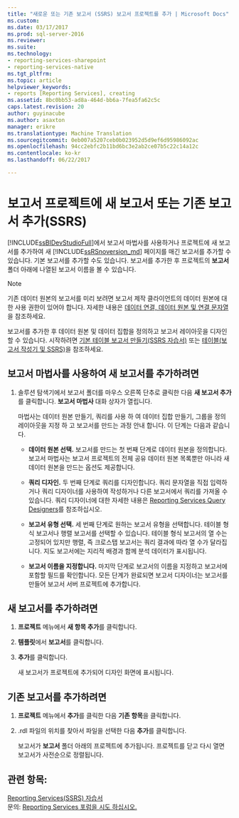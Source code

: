 ```yaml
---
title: "새로운 또는 기존 보고서 (SSRS) 보고서 프로젝트를 추가 | Microsoft Docs"
ms.custom: 
ms.date: 03/17/2017
ms.prod: sql-server-2016
ms.reviewer: 
ms.suite: 
ms.technology:
- reporting-services-sharepoint
- reporting-services-native
ms.tgt_pltfrm: 
ms.topic: article
helpviewer_keywords:
- reports [Reporting Services], creating
ms.assetid: 8bc0bb53-ad8a-464d-bb6a-7fea5fa62c5c
caps.latest.revision: 20
author: guyinacube
ms.author: asaxton
manager: erikre
ms.translationtype: Machine Translation
ms.sourcegitcommit: 0eb007a5207ceb0b023952d5d9ef6d95986092ac
ms.openlocfilehash: 94cc2ebfc2b11bd6bc3e2ab2ce07b5c22c14a12c
ms.contentlocale: ko-kr
ms.lasthandoff: 06/22/2017

---
```

# <a name="add-a-new-or-existing-report-to-a-report-project-ssrs"></a>보고서 프로젝트에 새 보고서 또는 기존 보고서 추가(SSRS)
  [!INCLUDE[ssBIDevStudioFull](../../includes/ssbidevstudiofull-md.md)]에서 보고서 마법사를 사용하거나 프로젝트에 새 보고서를 추가하여 새 [!INCLUDE[ssRSnoversion_md](../../includes/ssrsnoversion-md.md)] 페이지를 매긴 보고서를 추가할 수 있습니다. 기본 보고서를 추가할 수도 있습니다. 보고서를 추가한 후 프로젝트의 **보고서** 폴더 아래에 나열된 보고서 이름을 볼 수 있습니다.  
  
> [!NOTE]  
>  기존 데이터 원본의 보고서를 미리 보려면 보고서 제작 클라이언트의 데이터 원본에 대한 사용 권한이 있어야 합니다. 자세한 내용은 [데이터 연결, 데이터 원본 및 연결 문자열](../../reporting-services/report-data/data-connections-data-sources-and-connection-strings-report-builder-and-ssrs.md)을 참조하세요.  
  
 보고서를 추가한 후 데이터 원본 및 데이터 집합을 정의하고 보고서 레이아웃을 디자인할 수 있습니다. 시작하려면 [기본 테이블 보고서 만들기&#40;SSRS 자습서&#41;](../../reporting-services/create-a-basic-table-report-ssrs-tutorial.md) 또는 [테이블&#40;보고서 작성기 및 SSRS&#41;](../../reporting-services/report-design/tables-report-builder-and-ssrs.md)을 참조하세요.  
  
## <a name="to-add-a-new-report-using-the-report-wizard"></a>보고서 마법사를 사용하여 새 보고서를 추가하려면  
  
1.  솔루션 탐색기에서 보고서 폴더를 마우스 오른쪽 단추로 클릭한 다음 **새 보고서 추가**를 클릭합니다. **보고서 마법사** 대화 상자가 열립니다.  
  
     마법사는 데이터 원본 만들기, 쿼리를 사용 하 여 데이터 집합 만들기, 그룹을 정의 레이아웃을 지정 하 고 보고서를 만드는 과정 안내 합니다. 이 단계는 다음과 같습니다.  
  
    -   **데이터 원본 선택.** 보고서를 만드는 첫 번째 단계로 데이터 원본을 정의합니다. 보고서 마법사는 보고서 프로젝트의 전체 공유 데이터 원본 목록뿐만 아니라 새 데이터 원본을 만드는 옵션도 제공합니다.  
  
    -   **쿼리 디자인.** 두 번째 단계로 쿼리를 디자인합니다. 쿼리 문자열을 직접 입력하거나 쿼리 디자이너를 사용하여 작성하거나 다른 보고서에서 쿼리를 가져올 수 있습니다. 쿼리 디자이너에 대한 자세한 내용은 [Reporting Services Query Designers](http://msdn.microsoft.com/library/07efd3f1-804f-45f7-b62a-3e727a3d9835)를 참조하십시오.  
  
    -   **보고서 유형 선택.** 세 번째 단계로 원하는 보고서 유형을 선택합니다. 테이블 형식 보고서나 행렬 보고서를 선택할 수 있습니다. 테이블 형식 보고서의 열 수는 고정되어 있지만 행렬, 즉 크로스탭 보고서는 쿼리 결과에 따라 열 수가 달라집니다. 지도 보고서에는 지리적 배경과 함께 분석 데이터가 표시됩니다.  
  
    -   **보고서 이름을 지정합니다.**  마지막 단계로 보고서의 이름을 지정하고 보고서에 포함할 필드를 확인합니다. 모든 단계가 완료되면 보고서 디자이너는 보고서를 만들어 보고서 서버 프로젝트에 추가합니다.  
  
## <a name="to-add-a-new-blank-report"></a>새 보고서를 추가하려면  
  
1.  **프로젝트** 메뉴에서 **새 항목 추가**를 클릭합니다.  
  
2.  **템플릿**에서 **보고서**를 클릭합니다.  
  
3.  **추가**를 클릭합니다.  
  
     새 보고서가 프로젝트에 추가되어 디자인 화면에 표시됩니다.  
  
## <a name="to-add-an-existing-report"></a>기존 보고서를 추가하려면  
  
1.  **프로젝트** 메뉴에서 **추가**를 클릭한 다음  **기존 항목**을 클릭합니다.  
  
2.  .rdl 파일의 위치를 찾아서 파일을 선택한 다음 **추가**를 클릭합니다.  
  
     보고서가 **보고서** 폴더 아래의 프로젝트에 추가됩니다. 프로젝트를 닫고 다시 열면 보고서가 사전순으로 정렬됩니다.  
  
## <a name="see-also"></a>관련 항목:  
 [Reporting Services&#40;SSRS&#41; 자습서](../../reporting-services/reporting-services-tutorials-ssrs.md)  
 문의: [Reporting Services 포럼을 시도 하십시오.](http://go.microsoft.com/fwlink/?LinkId=620231)
  
  

